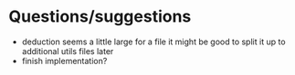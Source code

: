 # Questions/suggestions
- deduction seems a little large for a file it might be good to split it up to additional utils files later
- finish implementation?